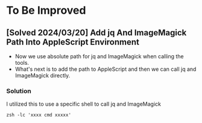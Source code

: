# To Be Improved

## [Solved 2024/03/20] Add jq And ImageMagick Path Into AppleScript Environment

- Now we use absolute path for jq and ImageMagick when calling the tools.
- What's next is to add the path to AppleScript and then we can call jq and ImageMagick directly.

### Solution

I utilized this to use a specific shell to call jq and ImageMagick
```
zsh -lc 'xxxx cmd xxxxx'
```
